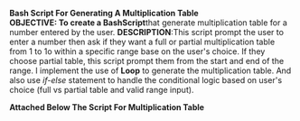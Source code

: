 **Bash Script For Generating A Multiplication Table**<br>
**OBJECTIVE: To create a **Bash**Script**that generate multiplication table for a number entered by the user.
**DESCRIPTION**:This script prompt the user to enter a number then ask if they want a full or partial multiplication table from 1 to 1o within a specific range base on the user's choice. If they choose partial table, this script prompt them from the start and end of the range.
I implement the use of **Loop** to generate the multiplication table. And also use *if-else* statement to handle the conditional logic based on user's choice (full vs partial table and valid range input).

**Attached Below The Script For Multiplication Table**






